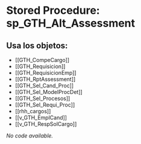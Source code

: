 # Stored Procedure: sp_GTH_Alt_Assessment

## Usa los objetos:
- [[GTH_CompeCargo]]
- [[GTH_Requisicion]]
- [[GTH_RequisicionEmp]]
- [[GTH_RptAssessment]]
- [[GTH_Sel_Cand_Proc]]
- [[GTH_Sel_ModelProcDet]]
- [[GTH_Sel_Procesos]]
- [[GTH_Sel_Requi_Proc]]
- [[rhh_cargos]]
- [[v_GTH_EmplCand]]
- [[v_GTH_RespSolCargo]]

*No code available.*
